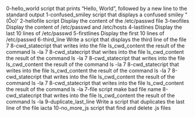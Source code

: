 0-hello_world script that prints “Hello, World”, followed by a new line to the standard output
1-confused_smiley script that displays a confused smiley "(Ôo)'
2-hellofile script Display the content of the /etc/passwd file
3-twofiles Display the content of /etc/passwd and /etc/hosts
4-lastlines Display the last 10 lines of /etc/passwd
5-firstlines Display the first 10 lines of /etc/passwd
6-third_line Write a script that displays the third line of the file
7
8-cwd_statecript that writes into the file ls_cwd_content the result of the command ls -la
7
8-cwd_statecript that writes into the file ls_cwd_content the result of the command ls -la
7
8-cwd_statecript that writes into the file ls_cwd_content the result of the command ls -la
7
8-cwd_statecript that writes into the file ls_cwd_content the result of the command ls -la
7
8-cwd_statecript that writes into the file ls_cwd_content the result of the command ls -la
7
8-cwd_statecript that writes into the file ls_cwd_content the result of the command ls -la
7-file script make bad file name 
8-cwd_statecript that writes into the file ls_cwd_content the result of the command ls -la
9-duplicate_last_line Write a script that duplicates the last line of the file iacta
10-no_more_js script that find and delete .js files
